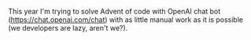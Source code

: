 This year I'm trying to solve Advent of code with OpenAI chat bot (https://chat.openai.com/chat) with 
as little manual work as it is possible (we developers are lazy, aren't we?).

